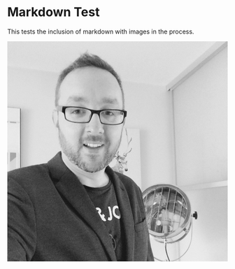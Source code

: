 # Markdown Test

This tests the inclusion of markdown with images in the process.

![My Face](./steve-sq.jpg)